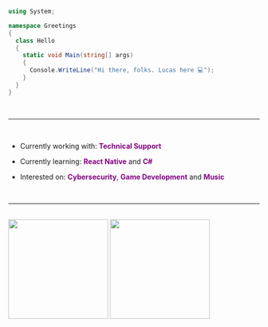 ```c#
using System;

namespace Greetings
{
  class Hello
  {
    static void Main(string[] args)
    {
      Console.WriteLine("Hi there, folks. Lucas here 💻️");
    }
  }
}
```
<br>
  <hr>
</br>

- Currently working with: <span style="color:purple">**Technical Support**</span>

- Currently learning: <span style="color:purple">**React Native**</span> and <span style="color:purple">**C#**</span>

- Interested on: <span style="color:purple">**Cybersecurity**</span>, <span style="color:purple">**Game Development**</span> and <span style="color:purple">**Music**</span>

<br>
  <hr>
</br>

<div>
  <img height="200em" src="https://github-readme-stats.vercel.app/api?username=lucaxgomex&show_icons=true&theme=vue-dark&include_all_commits=true"/>
  <img height="200em" src="https://github-readme-stats.vercel.app/api/top-langs/?username=lucaxgomex&layout=compact&langs_count=10&theme=nightowl"/>
</div>

<!--
<a href="https://www.linkedin.com/in/lucas-gomes-7a6a091b4/">
  <img align="left" alt="Linkedin Profile" width="20px" src="https://cdn.jsdelivr.net/npm/simple-icons@v3/icons/linkedin.svg"/>
</a>

<a href="https://medium.com/@lucas.g.oliv.dev">
  <img align="left" alt="Medium Profile" width="20px" src="https://cdn.jsdelivr.net/npm/simple-icons@3.6.1/icons/medium.svg"/>
</a>

<a href="https://dev.to/lucaxgomex">
  <img align="left" alt="Dev Profile" width="20px" src="https://cdn.worldvectorlogo.com/logos/devto.svg"/>
</a>

<a href="https://www.facebook.com/profile.php?id=100057494871754">
  <img align="left" alt="Facebook Profile" width="20px" src="https://cdn.jsdelivr.net/npm/simple-icons@3.13.0/icons/facebook.svg"/>
</a>
-->
<!--
**lucaxgomex/lucaxgomex** is a ✨ _special_ ✨ repository because its `README.md` (this file) appears on your GitHub profile.

Here are some ideas to get you started:

- 🔭 I’m currently working on ...
- 🌱 I’m currently learning ...
- 👯 I’m looking to collaborate on ...
- 🤔 I’m looking for help with ...
- 💬 Ask me about ...
- 📫 How to reach me: ...
- 😄 Pronouns: ...
- ⚡ Fun fact: ...
-->
